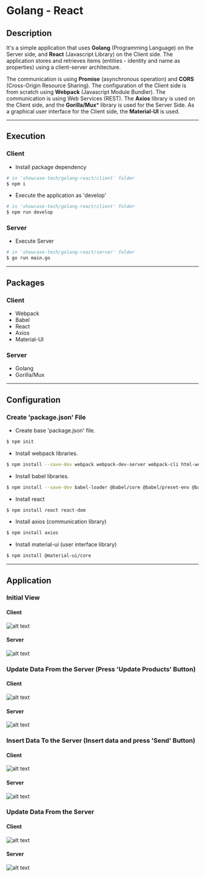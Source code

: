 # Golang - React

## Description
It's a simple application that uses **Golang** (Programming Language) on the Server side, and **React** (Javascript Library) on the Client side.
The application stores and retrieves items (entities - identity and name as properties) using a client-server architecture.

The communication is using **Promise** (asynchronous operation) and **CORS** (Cross-Origin Resource Sharing).
The configuration of the Client side is from scratch using **Webpack** (Javascript Module Bundler).
The communication is using Web Services (REST). The **Axios** library is used on the Client side, and the **Gorilla/Mux*** library is used for the Server Side.
As a graphical user interface for the Client side, the **Material-UI** is used.

---

## Execution
### Client
* Install package dependency

```bash
# in 'showcase-tech/golang-react/client' folder
$ npm i
```

* Execute the application as 'develop'

```bash
# in 'showcase-tech/golang-react/client' folder
$ npm run develop
```

### Server
* Execute Server
```bash
# in 'showcase-tech/golang-react/server' folder
$ go run main.go
```

---

## Packages

### Client
* Webpack
* Babel
* React
* Axios
* Material-UI

### Server
* Golang
* Gorilla/Mux

---

## Configuration
### Create 'package.json' File

* Create base 'package.json' file.

```bash
$ npm init
```

* Install webpack libraries.
```bash
$ npm install --save-dev webpack webpack-dev-server webpack-cli html-webpack-plugin webpack-merge
```

* Install babel libraries.
```bash
$ npm install --save-dev babel-loader @babel/core @babel/preset-env @babel/preset-react
```

* Install react
```bash
$ npm install react react-dom
```

* Install axios (communication library)
```bash
$ npm install axios
```

* Install material-ui (user interface library)
```bash
$ npm install @material-ui/core
```

---

## Application

### Initial View

#### Client
![alt text][img-client-0]

#### Server
![alt text][img-server-0]

### Update Data From the Server (Press 'Update Products' Button)

#### Client
![alt text][img-client-1]

#### Server
![alt text][img-server-1]

### Insert Data To the Server (Insert data and press 'Send' Button)

#### Client
![alt text][img-client-2]

#### Server
![alt text][img-server-2]

### Update Data From the Server

#### Client
![alt text][img-client-3]

#### Server
![alt text][img-server-3]

[img-client-0]: docs/0-client-init.png
[img-client-1]: docs/1-client-update.png
[img-client-2]: docs/2-client-insert.png
[img-client-3]: docs/3-client-update.png
[img-server-0]: docs/0-server-init.png
[img-server-1]: docs/1-server-update.png
[img-server-2]: docs/2-server-insert.png
[img-server-3]: docs/3-server-update.png
